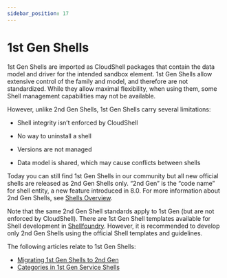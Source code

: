 ```yaml
---
sidebar_position: 17
---
```


# 1st Gen Shells

1st Gen Shells are imported as CloudShell packages that contain the data model and driver for the intended sandbox element. 1st Gen Shells allow extensive control of the family and model, and therefore are not standardized. While they allow maximal flexibility, when using them, some Shell management capabilities may not be available.

However, unlike 2nd Gen Shells, 1st Gen Shells carry several limitations:

- Shell integrity isn’t enforced by CloudShell    
- No way to uninstall a shell
    
- Versions are not managed
    
- Data model is shared, which may cause conflicts between shells
    

Today you can still find 1st Gen Shells in our community but all new official shells are released as 2nd Gen Shells only. “2nd Gen” is the “code name” for shell entity, a new feature introduced in 8.0. For more information about 2nd Gen Shells, see [Shells Overview](../../intro/features/shells.md).

Note that the same 2nd Gen Shell standards apply to 1st Gen (but are not enforced by CloudShell). There are 1st Gen Shell templates available for Shell development in [Shellfoundry](../reference/shellfoundry.md). However, it is recommended to develop only 2nd Gen Shells using the official Shell templates and guidelines.

The following articles relate to 1st Gen Shells:

- [Migrating 1st Gen Shells to 2nd Gen](../reference/migrate-1st-gen-shell-to-2nd-gen-shell.md)
- [Categories in 1st Gen Service Shells](../reference/categories-in-1st-gen-service-shells.md)
